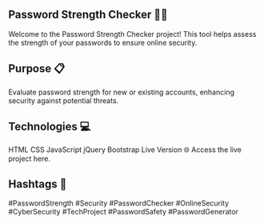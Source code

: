 ## Password Strength Checker 💪🔐
Welcome to the Password Strength Checker project! This tool helps assess the strength of your passwords to ensure online security.

## Purpose 📋
Evaluate password strength for new or existing accounts, enhancing security against potential threats.

## Technologies 💻
HTML
CSS
JavaScript
jQuery
Bootstrap
Live Version 🌐
Access the live project here.


## Hashtags 📌
#PasswordStrength #Security #PasswordChecker #OnlineSecurity #CyberSecurity #TechProject #PasswordSafety #PasswordGenerator